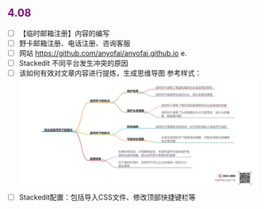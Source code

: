 ## <font color = purple>4.08 </font>
- [ ] 【临时邮箱注册】内容的编写
- [ ] 野卡邮箱注册、电话注册、咨询客服
- [ ] 网站 https://github.com/anyofai/anyofai.github.io  e. 
- [ ] Stackedit 不同平台发生冲突的原因
- [ ] 该如何有效对文章内容进行提炼，生成思维导图
	参考样式：
	<img src="./picture/待办事项/04-08-01.png">
- [ ] 	Stackedit配置：包括导入CSS文件、修改顶部快捷键栏等
 
<!--stackedit_data:
eyJoaXN0b3J5IjpbLTY0MTgwNzgyMiwxODY5OTIxNjg5LDY3Nz
AxOTEyNSwtMTU3MjA0NTkzNV19
-->